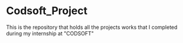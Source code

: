 # Codsoft_Project
This is the repository that holds all the projects works that I completed during my internship at "CODSOFT"
